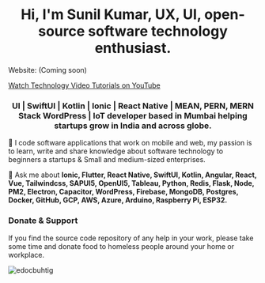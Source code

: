 <h1 align="center">Hi, I'm Sunil Kumar, UX, UI, open-source software technology enthusiast.</h1>
Website: (Coming soon)


[ Watch Technology Video Tutorials on YouTube](https://www.youtube.com/@Full_Stack_Dev_Bharat)



<h3 align="center">UI | SwiftUI | Kotlin | Ionic | React Native | MEAN, PERN, MERN Stack WordPress | IoT developer based in Mumbai helping startups grow in India and across globe.</h3>

🔭 I code software applications that work on mobile and web, my passion is to learn, write and share knowledge about software technology to beginners a startups & Small and medium-sized enterprises.

💬 Ask me about **Ionic, Flutter, React Native, SwiftUI, Kotlin, Angular, React, Vue, Tailwindcss, SAPUI5, OpenUI5, Tableau, Python, Redis, Flask, Node, PM2, Electron, Capacitor, WordPress, Firebase, MongoDB, Postgres, Docker, GitHub, GCP, AWS, Azure, Arduino, Raspberry Pi, ESP32.** 

<h3 align="left">Donate & Support</h3>
<p>If you find the source code repository of any help in your work, please take some time and donate food to homeless people around your home or workplace.</p>




<p><img align="center" src="https://github-readme-stats.vercel.app/api?username=edocbuhtig&show_icons=true&theme=dark&locale=en" alt="edocbuhtig" /></p>
 
